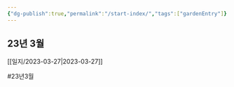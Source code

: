 ```yaml
---
{"dg-publish":true,"permalink":"/start-index/","tags":["gardenEntry"]}
---
```



## 23년 3월

[[일지/2023-03-27\|2023-03-27]]



#23년3월 